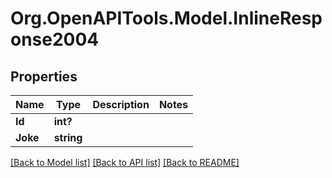 # Org.OpenAPITools.Model.InlineResponse2004

## Properties

Name | Type | Description | Notes
------------ | ------------- | ------------- | -------------
**Id** | **int?** |  | 
**Joke** | **string** |  | 

[[Back to Model list]](../README.md#documentation-for-models) [[Back to API list]](../README.md#documentation-for-api-endpoints) [[Back to README]](../README.md)

